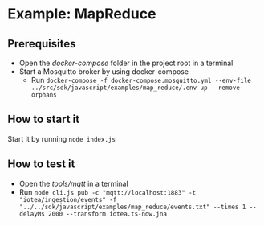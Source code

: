 <!---
  Copyright (c) 2021 Bosch.IO GmbH

  This Source Code Form is subject to the terms of the Mozilla Public
  License, v. 2.0. If a copy of the MPL was not distributed with this
  file, You can obtain one at https://mozilla.org/MPL/2.0/.

  SPDX-License-Identifier: MPL-2.0
-->

# Example: MapReduce

## Prerequisites

- Open the _docker-compose_ folder in the project root in a terminal
- Start a Mosquitto broker by using docker-compose
  - Run `docker-compose -f docker-compose.mosquitto.yml --env-file ../src/sdk/javascript/examples/map_reduce/.env up --remove-orphans`

## How to start it

Start it by running `node index.js`

## How to test it

- Open the _tools/mqtt_ in a terminal
- Run `node cli.js pub -c "mqtt://localhost:1883" -t "iotea/ingestion/events" -f "../../sdk/javascript/examples/map_reduce/events.txt" --times 1 --delayMs 2000 --transform iotea.ts-now.jna`
